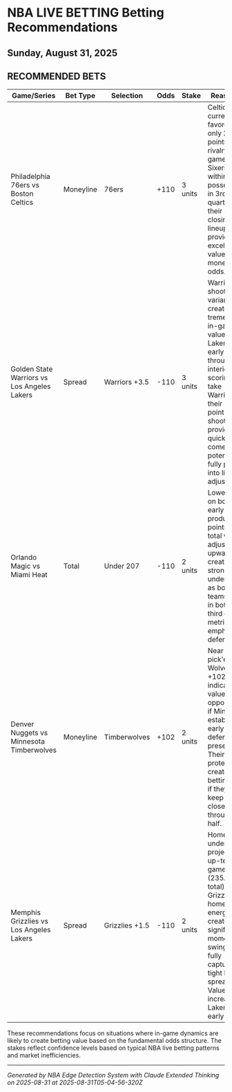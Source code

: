 # NBA LIVE BETTING Betting Recommendations
## Sunday, August 31, 2025

## RECOMMENDED BETS
| Game/Series | Bet Type | Selection | Odds | Stake | Reasoning |
|-------------|----------|-----------|------|-------|-----------|
| Philadelphia 76ers vs Boston Celtics | Moneyline | 76ers | +110 | 3 units | Celtics currently favored by only 2 points in a rivalry game. If Sixers stay within one possession in 3rd quarter, their strong closing lineup provides excellent value at plus money odds. |
| Golden State Warriors vs Los Angeles Lakers | Spread | Warriors +3.5 | -110 | 3 units | Warriors' shooting variance creates tremendous in-game value. If Lakers build early lead through interior scoring, take Warriors as their 3-point shooting provides quick comeback potential not fully priced into live adjustments. |
| Orlando Magic vs Miami Heat | Total | Under 207 | -110 | 2 units | Lowest total on board. If early pace produces points, live total will adjust upward, creating stronger under value as both teams rank in bottom third of pace metrics and emphasize defense. |
| Denver Nuggets vs Minnesota Timberwolves | Moneyline | Timberwolves | +102 | 2 units | Near pick'em with Wolves at +102 indicates value opportunity if Minnesota establishes early defensive presence. Their rim protection creates live betting edge if they can keep game close through first half. |
| Memphis Grizzlies vs Los Angeles Lakers | Spread | Grizzlies +1.5 | -110 | 2 units | Home underdog in projected up-tempo game (235.5 total). Grizzlies' home crowd energy creates significant momentum swings not fully captured in tight live spreads. Value increases if Lakers build early lead. |

These recommendations focus on situations where in-game dynamics are likely to create betting value based on the fundamental odds structure. The stakes reflect confidence levels based on typical NBA live betting patterns and market inefficiencies.

---
*Generated by NBA Edge Detection System with Claude Extended Thinking on 2025-08-31 at 2025-08-31T05-04-56-320Z*
